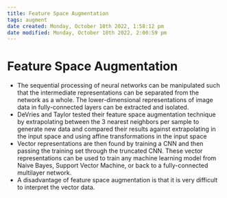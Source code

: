 ```yaml
---
title: Feature Space Augmentation
tags: augment
date created: Monday, October 10th 2022, 1:58:12 pm
date modified: Monday, October 10th 2022, 2:00:59 pm
---
```


# Feature Space Augmentation
- The sequential processing of neural networks can be manipulated such that the intermediate representations can be separated from the network as a whole. The lower-dimensional representations of image data in fully-connected layers can be extracted and isolated.
- DeVries and Taylor tested their feature space augmentation technique by extrapolating between the 3 nearest neighbors per sample to generate new data and compared their results against extrapolating in the input space and using affine transformations in the input space
- Vector representations are then found by training a CNN and then passing the training set through the truncated CNN. These vector representations can be used to train any machine learning model from Naive Bayes, Support Vector Machine, or back to a fully-connected multilayer network.
- A disadvantage of feature space augmentation is that it is very difficult to interpret the vector data.



